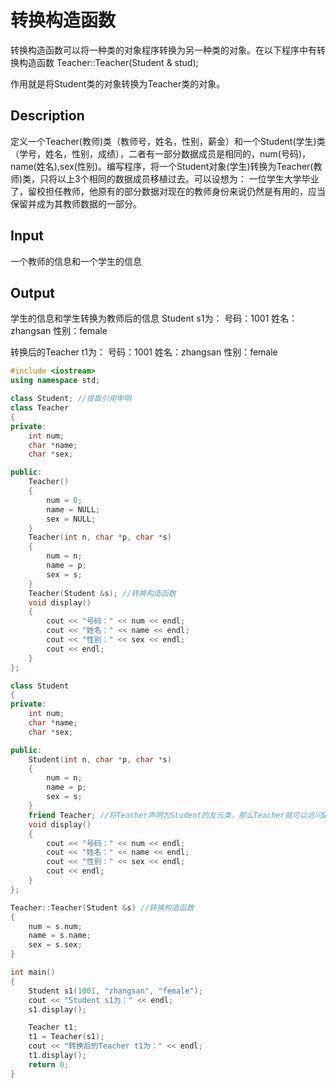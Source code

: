 # 转换构造函数

转换构造函数可以将一种类的对象程序转换为另一种类的对象。在以下程序中有转换构造函数 Teacher::Teacher(Student & stud);

作用就是将Student类的对象转换为Teacher类的对象。

 

## Description
定义一个Teacher(教师)类（教师号，姓名，性别，薪金）和一个Student(学生)类（学号，姓名，性别，成绩），二者有一部分数据成员是相同的，num(号码)，name(姓名),sex(性别)。编写程序，将一个Student对象(学生)转换为Teacher(教师)类，只将以上3个相同的数据成员移植过去。可以设想为： 一位学生大学毕业了，留校担任教师，他原有的部分数据对现在的教师身份来说仍然是有用的，应当保留并成为其教师数据的一部分。
## Input
一个教师的信息和一个学生的信息
## Output
学生的信息和学生转换为教师后的信息
Student s1为：
号码：1001
姓名：zhangsan
性别：female

转换后的Teacher t1为：
号码：1001
姓名：zhangsan
性别：female 
```c++
#include <iostream>
using namespace std;

class Student; //提取引用申明
class Teacher
{
private:
    int num;
    char *name;
    char *sex;

public:
    Teacher()
    {
        num = 0;
        name = NULL;
        sex = NULL;
    }
    Teacher(int n, char *p, char *s)
    {
        num = n;
        name = p;
        sex = s;
    }
    Teacher(Student &s); //转换构造函数
    void display()
    {
        cout << "号码：" << num << endl;
        cout << "姓名：" << name << endl;
        cout << "性别：" << sex << endl;
        cout << endl;
    }
};

class Student
{
private:
    int num;
    char *name;
    char *sex;

public:
    Student(int n, char *p, char *s)
    {
        num = n;
        name = p;
        sex = s;
    }
    friend Teacher; //将Teacher声明为Student的友元类，那么Teacher就可以访问Student的私有数据
    void display()
    {
        cout << "号码：" << num << endl;
        cout << "姓名：" << name << endl;
        cout << "性别：" << sex << endl;
        cout << endl;
    }
};

Teacher::Teacher(Student &s) //转换构造函数
{
    num = s.num;
    name = s.name;
    sex = s.sex;
}

int main()
{
    Student s1(1001, "zhangsan", "female");
    cout << "Student s1为：" << endl;
    s1.display();

    Teacher t1;
    t1 = Teacher(s1);
    cout << "转换后的Teacher t1为：" << endl;
    t1.display();
    return 0;
}
```